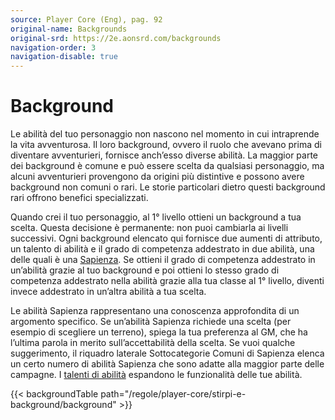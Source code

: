 ```yaml
---
source: Player Core (Eng), pag. 92
original-name: Backgrounds
original-srd: https://2e.aonsrd.com/backgrounds
navigation-order: 3
navigation-disable: true
---
```


# Background

Le abilità del tuo personaggio non nascono nel momento in cui intraprende la
vita avventurosa. Il loro background, ovvero il ruolo che avevano prima di
diventare avventurieri, fornisce anch’esso diverse abilità. La maggior parte dei
background è comune e può essere scelta da qualsiasi personaggio, ma alcuni
avventurieri provengono da origini più distintive e possono avere background non
comuni o rari. Le storie particolari dietro questi background rari offrono
benefici specializzati.

Quando crei il tuo personaggio, al 1° livello ottieni un background a tua
scelta. Questa decisione è permanente: non puoi cambiarla ai livelli successivi.
Ogni background elencato qui fornisce due aumenti di attributo, un talento di
abilità e il grado di competenza addestrato in due abilità, una delle quali è
una [Sapienza](/abilita/sapienza). Se ottieni il grado di competenza addestrato
in un’abilità grazie al tuo background e poi ottieni lo stesso grado di
competenza addestrato nella abilità grazie alla tua classe al 1° livello,
diventi invece addestrato in un’altra abilità a tua scelta.

Le abilità Sapienza rappresentano una conoscenza approfondita di un argomento
specifico. Se un’abilità Sapienza richiede una scelta (per esempio di scegliere
un terreno), spiega la tua preferenza al GM, che ha l’ultima parola in merito
sull’accettabilità della scelta. Se vuoi qualche suggerimento, il riquadro
laterale Sottocategorie Comuni di Sapienza elenca un certo numero di abilità
Sapienza che sono adatte alla maggior parte delle campagne. I
[talenti di abilità](/talenti/abilita) espandono le funzionalità delle tue
abilità.

{{< backgroundTable path="/regole/player-core/stirpi-e-background/background" >}}

